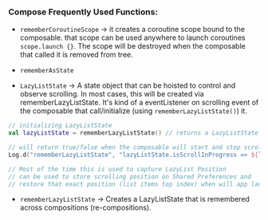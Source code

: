 ### Compose Frequently Used Functions:
- `rememberCoroutineScope` -> it creates a coroutine scope bound to the composable. that scope can be used anywhere to launch coroutines `scope.launch {}`. The scope will be destroyed when the composable that called it is removed from tree.

- `rememberAsState`

- `LazyListState` -> A state object that can be hoisted to control and observe scrolling. In most cases, this will be created via rememberLazyListState. It's kind of a eventListener on scrolling event of the composable that call/initialize (using `rememberLazyListState()`) it.
```kotlin
// initializing LazyListState
val lazyListState = rememberLazyListState() // returns a LazyListState

// will return true/false when the composable will start and stop scrolling
Log.d("rememberLazyListState", "lazyListState.isScrollInProgress => ${lazyListState.isScrollInProgress}").

// Most of the time this is used to capture LazyList Position
// can be used to store scrolling position on Shared Preferences and 
// restore that exact position (list items top index) when will app launch next time
```

- `rememberLazyListState` -> Creates a LazyListState that is remembered across compositions (re-compositions). 